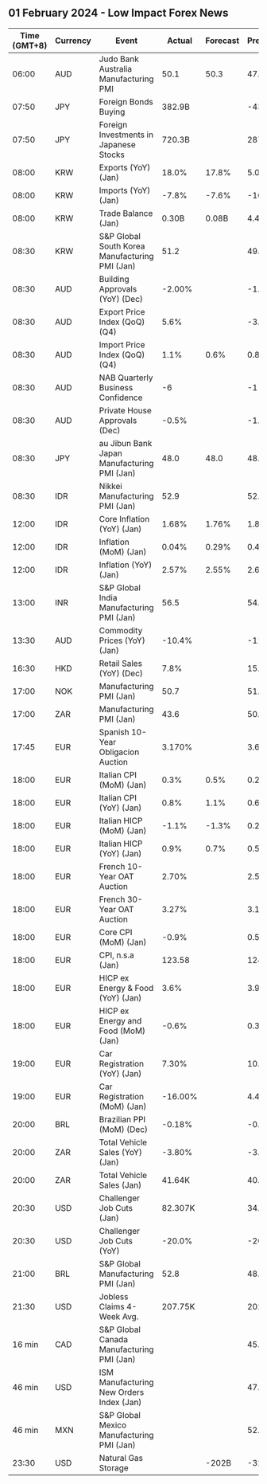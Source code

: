 ## 01 February 2024 - Low Impact Forex News

| Time (GMT+8) | Currency | Event | Actual | Forecast | Previous |
|------|----------|-------|--------|----------|----------|
| 06:00 | AUD | Judo Bank Australia Manufacturing PMI | 50.1 | 50.3 | 47.6 |
| 07:50 | JPY | Foreign Bonds Buying | 382.9B |  | -43.5B |
| 07:50 | JPY | Foreign Investments in Japanese Stocks | 720.3B |  | 287.0B |
| 08:00 | KRW | Exports (YoY) (Jan) | 18.0% | 17.8% | 5.0% |
| 08:00 | KRW | Imports (YoY) (Jan) | -7.8% | -7.6% | -10.8% |
| 08:00 | KRW | Trade Balance (Jan) | 0.30B | 0.08B | 4.46B |
| 08:30 | KRW | S&P Global South Korea Manufacturing PMI (Jan) | 51.2 |  | 49.9 |
| 08:30 | AUD | Building Approvals (YoY) (Dec) | -2.00% |  | -1.20% |
| 08:30 | AUD | Export Price Index (QoQ) (Q4) | 5.6% |  | -3.1% |
| 08:30 | AUD | Import Price Index (QoQ) (Q4) | 1.1% | 0.6% | 0.8% |
| 08:30 | AUD | NAB Quarterly Business Confidence | -6 |  | -1 |
| 08:30 | AUD | Private House Approvals (Dec) | -0.5% |  | -1.7% |
| 08:30 | JPY | au Jibun Bank Japan Manufacturing PMI (Jan) | 48.0 | 48.0 | 48.0 |
| 08:30 | IDR | Nikkei Manufacturing PMI (Jan) | 52.9 |  | 52.2 |
| 12:00 | IDR | Core Inflation (YoY) (Jan) | 1.68% | 1.76% | 1.80% |
| 12:00 | IDR | Inflation (MoM) (Jan) | 0.04% | 0.29% | 0.41% |
| 12:00 | IDR | Inflation (YoY) (Jan) | 2.57% | 2.55% | 2.61% |
| 13:00 | INR | S&P Global India Manufacturing PMI (Jan) | 56.5 |  | 54.9 |
| 13:30 | AUD | Commodity Prices (YoY) (Jan) | -10.4% |  | -11.2% |
| 16:30 | HKD | Retail Sales (YoY) (Dec) | 7.8% |  | 15.9% |
| 17:00 | NOK | Manufacturing PMI (Jan) | 50.7 |  | 51.6 |
| 17:00 | ZAR | Manufacturing PMI (Jan) | 43.6 |  | 50.9 |
| 17:45 | EUR | Spanish 10-Year Obligacion Auction | 3.170% |  | 3.610% |
| 18:00 | EUR | Italian CPI (MoM) (Jan) | 0.3% | 0.5% | 0.2% |
| 18:00 | EUR | Italian CPI (YoY) (Jan) | 0.8% | 1.1% | 0.6% |
| 18:00 | EUR | Italian HICP (MoM) (Jan) | -1.1% | -1.3% | 0.2% |
| 18:00 | EUR | Italian HICP (YoY) (Jan) | 0.9% | 0.7% | 0.5% |
| 18:00 | EUR | French 10-Year OAT Auction | 2.70% |  | 2.59% |
| 18:00 | EUR | French 30-Year OAT Auction | 3.27% |  | 3.13% |
| 18:00 | EUR | Core CPI (MoM) (Jan) | -0.9% |  | 0.5% |
| 18:00 | EUR | CPI, n.s.a (Jan) | 123.58 |  | 124.05 |
| 18:00 | EUR | HICP ex Energy & Food (YoY) (Jan) | 3.6% |  | 3.9% |
| 18:00 | EUR | HICP ex Energy and Food (MoM) (Jan) | -0.6% |  | 0.3% |
| 19:00 | EUR | Car Registration (YoY) (Jan) | 7.30% |  | 10.60% |
| 19:00 | EUR | Car Registration (MoM) (Jan) | -16.00% |  | 4.40% |
| 20:00 | BRL | Brazilian PPI (MoM) (Dec) | -0.18% |  | -0.34% |
| 20:00 | ZAR | Total Vehicle Sales (YoY) (Jan) | -3.80% |  | -3.30% |
| 20:00 | ZAR | Total Vehicle Sales (Jan) | 41.64K |  | 40.33K |
| 20:30 | USD | Challenger Job Cuts (Jan) | 82.307K |  | 34.817K |
| 20:30 | USD | Challenger Job Cuts (YoY) | -20.0% |  | -20.2% |
| 21:00 | BRL | S&P Global Manufacturing PMI (Jan) | 52.8 |  | 48.4 |
| 21:30 | USD | Jobless Claims 4-Week Avg. | 207.75K |  | 202.50K |
| 16 min | CAD | S&P Global Canada Manufacturing PMI (Jan) |  |  | 45.4 |
| 46 min | USD | ISM Manufacturing New Orders Index (Jan) |  |  | 47.1 |
| 46 min | MXN | S&P Global Mexico Manufacturing PMI (Jan) |  |  | 52.00 |
| 23:30 | USD | Natural Gas Storage |  | -202B | -326B |
